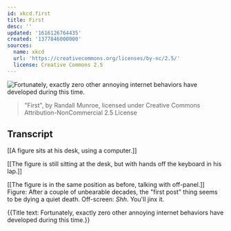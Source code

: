 ```yaml
---
id: xkcd.first
title: First
desc: ''
updated: '1616126764435'
created: '1377846000000'
sources:
  name: xkcd
  url: 'https://creativecommons.org/licenses/by-nc/2.5/'
  license: Creative Commons 2.5
---
```

![Fortunately, exactly zero other annoying internet behaviors have developed during this time.](https://imgs.xkcd.com/comics/first.png)
> "First", by Randall Munroe, licensed under Creative Commons Attribution-NonCommercial 2.5 License

## Transcript
[[A figure sits at his desk, using a computer.]]

[[The figure is still sitting at the desk, but with hands off the keyboard in his lap.]]

[[The figure is in the same position as before, talking with off-panel.]]
Figure: After a couple of unbearable decades, the "first post" thing seems to be dying a quiet death. 
Off-screen: *Shh*. You'll jinx it.

{{Title text: Fortunately, exactly zero other annoying internet behaviors have developed during this time.}}
